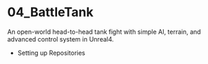 # 04_BattleTank
An open-world head-to-head tank fight with simple AI, terrain, and advanced control system in Unreal4.

* Setting up Repositories
